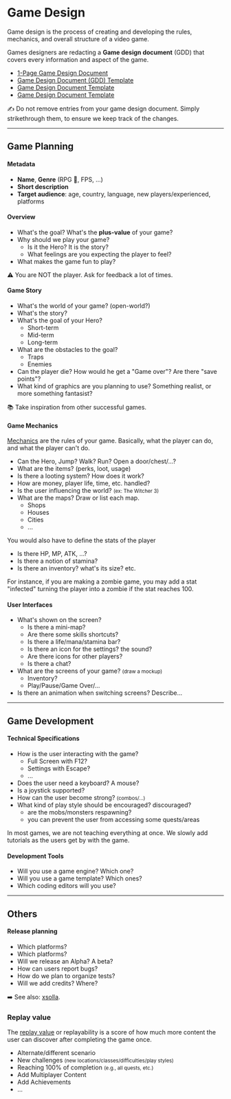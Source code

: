 # Game Design

<div class="row row-cols-lg-2"><div>

Game design is the process of creating and developing the rules, mechanics, and overall structure of a video game.

Games designers are redacting a **Game design document** (GDD) that covers every information and aspect of the game.

* [1-Page Game Design Document](https://vitalzigns.itch.io/gdd)
* [Game Design Document (GDD) Template](https://vitalzigns.itch.io/gdd)
* [Game Design Document Template](https://retrocademedia.itch.io/gddtemplate)
* [Game Design Document Template](https://toddmitchell.itch.io/game-design-document)

✍️ Do not remove entries from your game design document. Simply strikethrough them, to ensure we keep track of the changes. 
</div><div>
</div></div>

<hr class="sep-both">

## Game Planning

<div class="row row-cols-lg-2"><div>

#### Metadata

* **Name**, **Genre** (RPG 🚀, FPS, ...)
* **Short description**
* **Target audience**: age, country, language, new players/experienced, platforms

#### Overview

* What's the goal? What's the **plus-value** of your game?
* Why should we play your game?
    * Is it the Hero? It is the story?
    * What feelings are you expecting the player to feel?
* What makes the game fun to play?

⚠️ You are NOT the player. Ask for feedback a lot of times.

#### Game Story

* What's the world of your game? (open-world?)
* What's the story?
* What's the goal of your Hero?
    * Short-term
    * Mid-term
    * Long-term
* What are the obstacles to the goal?
  * Traps
  * Enemies
* Can the player die? How would he get a "Game over"? Are there "save points"?
* What kind of graphics are you planning to use? Something realist, or more something fantasist?

📚 Take inspiration from other successful games.
</div><div>

#### Game Mechanics

[Mechanics](https://boardgamegeek.com/browse/boardgamemechanic) are the rules of your game. Basically, what the player can do, and what the player can't do.

* Can the Hero, Jump? Walk? Run? Open a door/chest/...?
* What are the items? (perks, loot, usage)
* Is there a looting system? How does it work?
* How are money, player life, time, etc. handled?
* Is the user influencing the world? <small>(ex: The Witcher 3)</small>
* What are the maps? Draw or list each map.
  * Shops
  * Houses
  * Cities
  * ...

You would also have to define the stats of the player

* Is there HP, MP, ATK, ...?
* Is there a notion of stamina?
* Is there an inventory? what's its size? etc.

For instance, if you are making a zombie game, you may add a stat "infected" turning the player into a zombie if the stat reaches 100.

#### User Interfaces

* What's shown on the screen?
    * Is there a mini-map?
    * Are there some skills shortcuts?
    * Is there a life/mana/stamina bar?
    * Is there an icon for the settings? the sound?
    * Are there icons for other players?
    * Is there a chat?
* What are the screens of your game? <small>(draw a mockup)</small>
    * Inventory?
    * Play/Pause/Game Over/...
* Is there an animation when switching screens? Describe...
</div></div>

<hr class="sep-both">

## Game Development

<div class="row row-cols-lg-2"><div>

#### Technical Specifications

* How is the user interacting with the game?
    * Full Screen with F12?
    * Settings with Escape?
    * ...
* Does the user need a keyboard? A mouse?
* Is a joystick supported?
* How can the user become strong? <small>(combos/...)</small>
* What kind of play style should be encouraged? discouraged?
  * are the mobs/monsters respawning?
  * you can prevent the user from accessing some quests/areas

In most games, we are not teaching everything at once. We slowly add tutorials as the users get by with the game.
</div><div>

#### Development Tools

* Will you use a game engine? Which one?
* Will you use a game template? Which ones?
* Which coding editors will you use?
</div></div>

<hr class="sep-both">

## Others

<div class="row row-cols-lg-2"><div>

#### Release planning

* Which platforms?
* Which platforms?
* Will we release an Alpha? A beta?
* How can users report bugs?
* How do we plan to organize tests?
* Will we add credits? Where?

➡️ See also: [xsolla](https://xsolla.com/).
</div><div>

### Replay value

The [replay value](https://en.wikipedia.org/wiki/Replay_value) or replayability is a score of how much more content the user can discover after completing the game once.

* Alternate/different scenario
* New challenges <small>(new locations/classes/difficulties/play styles)</small>
* Reaching 100% of completion <small>(e.g., all quests, etc.)</small>
* Add Multiplayer Content
* Add Achievements
* ...
</div></div>